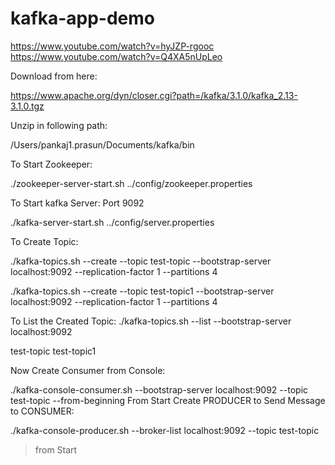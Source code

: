 # kafka-app-demo
https://www.youtube.com/watch?v=hyJZP-rgooc
https://www.youtube.com/watch?v=Q4XA5nUpLeo


Download from here:

https://www.apache.org/dyn/closer.cgi?path=/kafka/3.1.0/kafka_2.13-3.1.0.tgz

Unzip in following  path:

/Users/pankaj1.prasun/Documents/kafka/bin

To Start Zookeeper:


./zookeeper-server-start.sh ../config/zookeeper.properties

To Start kafka Server: Port 9092

./kafka-server-start.sh ../config/server.properties

To Create Topic:

./kafka-topics.sh --create --topic test-topic --bootstrap-server localhost:9092 --replication-factor 1 --partitions 4

./kafka-topics.sh --create --topic test-topic1 --bootstrap-server localhost:9092 --replication-factor 1 --partitions 4

To List the Created Topic:
./kafka-topics.sh --list --bootstrap-server localhost:9092 

test-topic
test-topic1

Now Create Consumer from Console:

./kafka-console-consumer.sh --bootstrap-server localhost:9092 --topic test-topic --from-beginning
From Start
Create PRODUCER to Send Message to CONSUMER:

./kafka-console-producer.sh --broker-list localhost:9092 --topic test-topic
> from Start 
